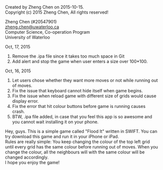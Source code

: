 Created by Zheng Chen on 2015-10-15.  
Copyright (c) 2015 Zheng Chen, All rights reserved!  
  
Zheng Chen (#20547901)  
zheng.chen@uwaterloo.ca  
Computer Science, Co-operation Program  
University of Waterloo  
  
  
  
Oct, 17, 2015
1. Remove the .ipa file since it takes too much space in Git
2. Add alert and stop the game when user enters a size over 100*100.


Oct, 16, 2015
1. Let users chose whether they want more moves or not while running out of moves.   
2. Fix the issue that keyboard cannot hide itself when game begins.  
3. Fix the issue when reload game with different size of grids would cause display error.  
4. Fix the error that hit colour buttons before game is running causes crash.  
5. BTW, .ipa file added, in case that you feel this app is so awesome and you cannot wait installing it on your phone.    
  

  
    
Hey, guys. This is a simple game called "Flood It" written in SWIFT. You can try download this game and run it in your iPhone or iPad.  
Rules are really simple: You keep changing the colour of the top left grid until every grid has the same colour before running out of moves. When you change the colour, all the neighbours will with the same colour will be changed accordingly.  
I hope you enjoy the game!